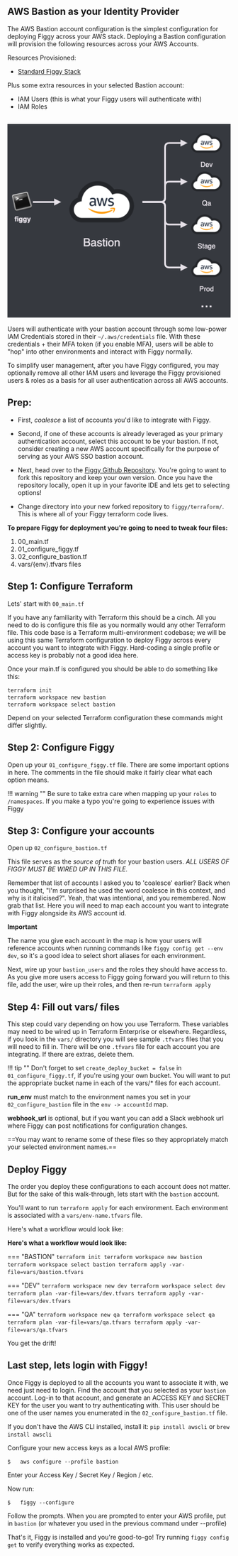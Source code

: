 ## AWS Bastion as your Identity Provider

The AWS Bastion account configuration is the simplest configuration for deploying Figgy across your AWS stack. Deploying
a Bastion configuration will provision the following resources across your AWS Accounts.

Resources Provisioned:

- [Standard Figgy Stack](/docs/getting-started/figgy-footprint/)

Plus some extra resources in your selected Bastion account:

- IAM Users (this is what your Figgy users will authenticate with)
- IAM Roles

<br/>![Bastion Auth](/docs/images/deployment/bastion-auth.png)<br/>


Users will authenticate with your bastion account through some low-power IAM Credentials stored in their `~/.aws/credentials` file.
With these credentials + their MFA token (if you enable MFA), users will be able to "hop" into other environments and
interact with Figgy normally.

To simplify user management, after you have Figgy configured, you may optionally remove all other IAM users and 
leverage the Figgy provisioned users & roles as a basis for all user authentication across all AWS accounts.

## Prep:
- First, _coalesce_ a list of accounts you'd like to integrate with Figgy. 

- Second, if one of these accounts is already leveraged as your primary authentication account, select this account to 
be your bastion. If not, consider creating a new AWS account specifically for the purpose of serving as your AWS SSO bastion account. 

- Next, head over to the <a href="https://github.com/figtools/figgy/tree/master" target="_blank">Figgy Github Repository</a>. 
You're going to want to fork this repository and keep your own version. Once you have the repository locally, open
it up in your favorite IDE and lets get to selecting options!

- Change directory into your new forked repository to  `figgy/terraform/`. This is where all of your Figgy terraform
code lives.



**To prepare Figgy for deployment you're going to need to tweak four files:**

1. 00_main.tf
1. 01_configure_figgy.tf
1. 02_configure_bastion.tf
1. vars/{env}.tfvars files


## Step 1: Configure Terraform
Lets' start with `00_main.tf`

If you have any familiarity with Terraform this should be a cinch. All you need to do is configure this file 
as you normally would any other Terraform file. This code base is a Terraform 
multi-environment codebase; we will be using this same Terraform configuration to deploy Figgy across
every account you want to integrate with Figgy. Hard-coding a single profile or access key is
probably not a good idea here.

Once your main.tf is configured you should be able to do something like this:
```
terraform init
terraform workspace new bastion
terraform workspace select bastion
``` 
Depend on your selected Terraform configuration these commands might differ slightly.

## Step 2: Configure Figgy
Open up your `01_configure_figgy.tf` file. There are some important options in here. The comments in the file
should make it fairly clear what each option means.

!!! warning ""
    Be sure to take extra care when mapping up your `roles` to `/namespaces`. If you make a typo you're going to experience
    issues with Figgy


## Step 3: Configure your accounts
Open up `02_configure_bastion.tf`

This file serves as the _source of truth_ for your bastion users. *ALL USERS OF FIGGY MUST BE WIRED UP IN THIS FILE.*

Remember that list of accounts I asked you to 'coalesce' earlier? Back when you thought, 
"I'm surprised he used the word coalesce in this context, and why is it italicised?". Yeah, that was intentional, and you remembered. Now grab that list.
Here you will need to map each account you want to integrate with Figgy alongside its AWS account id.

**Important**

The name you give each account in the map is how your users will reference accounts when running commands like 
`figgy config get --env dev`, so it's a good idea to select short aliases for each environment. 

Next, wire up your `bastion_users` and the roles they should have access to. As you give more users access to Figgy going forward 
you will return to this file, add the user, wire up their roles, and then re-run `terraform apply`

## Step 4: Fill out vars/ files
This step could vary depending on how you use Terraform. These variables may need to be wired up in Terraform Enterprise or elsewhere.
Regardless, if you look in the `vars/` directory you will see sample `.tfvars` files that you will need to fill in. There
will be one `.tfvars` file for each account you are integrating. If there are extras, delete them.

!!! tip ""
    Don't forget to set  `create_deploy_bucket = false` in `01_configure_figgy.tf`, if you're using your own bucket. 
    You will want to put the appropriate bucket name in each of the vars/* files for each account.

**run_env** must match to the environment names you set in your `02_configure_bastion` file in the `env -> accountId` map.

**webhook_url** is optional, but if you want you can add a Slack webhook url where Figgy can post notifications for configuration changes.

==You may want to rename some of these files so they appropriately match your selected environment names.==

## Deploy Figgy
The order you deploy these configurations to each account does not matter. But for the sake of this walk-through, lets start
with the `bastion` account.

You'll want to run `terraform apply` for each environment. Each environment is associated with a `vars/env-name.tfvars` file. 

Here's what a workflow would look like:

**Here's what a workflow would look like:**

=== "BASTION"
    ```
    terraform init
    terraform workspace new bastion
    terraform workspace select bastion
    terraform apply -var-file=vars/bastion.tfvars
    ```

=== "DEV"
    ```
    terraform workspace new dev
    terraform workspace select dev
    terraform plan -var-file=vars/dev.tfvars
    terraform apply -var-file=vars/dev.tfvars
    ```

=== "QA"
    ```
    terraform workspace new qa
    terraform workspace select qa
    terraform plan -var-file=vars/qa.tfvars
    terraform apply -var-file=vars/qa.tfvars
    ```

You get the drift!
## Last step, lets login with Figgy!

Once Figgy is deployed to all the accounts you want to associate it with, we need just need to login. Find the account
that you selected as your `bastion` account. Log-in to that account, and generate an ACCESS KEY and SECRET KEY for
the user you want to try authenticating with. This user should be one of the user names you enumerated in the 
`02_configure_bastion.tf` file.

If you don't have the AWS CLI installed, install it: `pip install awscli` or `brew install awscli`

Configure your new access keys as a local AWS profile:

    $   aws configure --profile bastion
    
Enter your Access Key / Secret Key / Region / etc.

Now run:

    $   figgy --configure
    
Follow the prompts. When you are prompted to enter your AWS profile, put in `bastion` (or whatever you used in the previous command under --profile)

That's it, Figgy is installed and you're good-to-go! Try running `figgy config get` to verify everything works as expected.